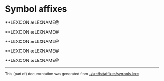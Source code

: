 
# Symbol affixes

**LEXICON æLEXNAME@ 

**LEXICON æLEXNAME@ 

**LEXICON æLEXNAME@ 

**LEXICON æLEXNAME@ 

**LEXICON æLEXNAME@ 
* * *
<small>This (part of) documentation was generated from [../src/fst/affixes/symbols.lexc](http://github.com/giellalt/lang-yrk/blob/main/../src/fst/affixes/symbols.lexc)</small>
